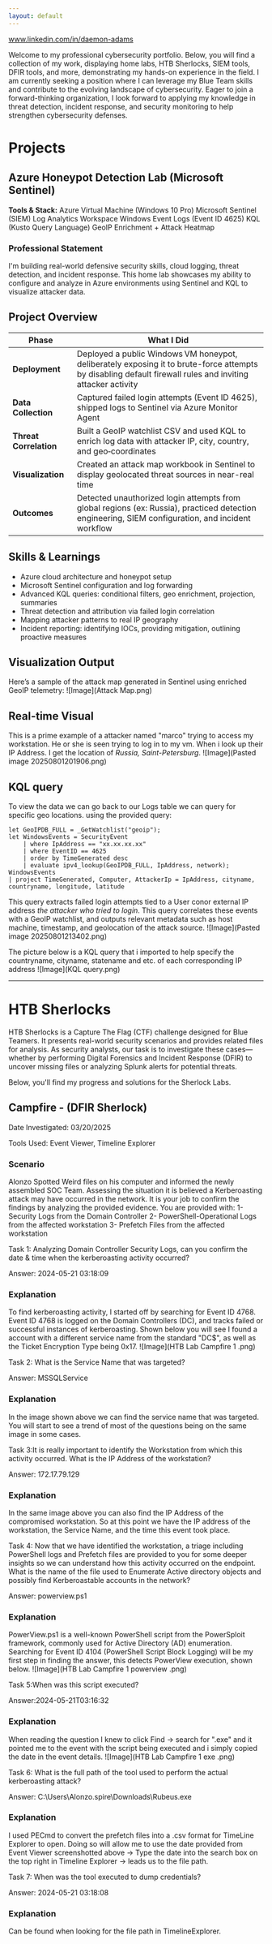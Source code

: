 ```yaml
---
layout: default
---
```


www.linkedin.com/in/daemon-adams

Welcome to my professional cybersecurity portfolio. Below, you will find a collection of my work, displaying home labs, HTB Sherlocks, SIEM tools, DFIR tools, and more, demonstrating my hands-on experience in the field. I am currently seeking a position where I can leverage my Blue Team skills and contribute to the evolving landscape of cybersecurity. Eager to join a forward-thinking organization, I look forward to applying my knowledge in threat detection, incident response, and security monitoring to help strengthen cybersecurity defenses.

# Projects
## **Azure Honeypot Detection Lab (Microsoft Sentinel)**


**Tools & Stack:**
  Azure Virtual Machine (Windows 10 Pro)
  Microsoft Sentinel (SIEM)
  Log Analytics Workspace
  Windows Event Logs (Event ID 4625)
  KQL (Kusto Query Language)
  GeoIP Enrichment + Attack Heatmap
  

### Professional Statement

I'm building real-world defensive security skills, cloud logging, threat detection, and incident response. This home lab showcases my ability to configure and analyze in Azure environments using Sentinel and KQL to visualize attacker data.


## Project Overview

| Phase             | What I Did |
|-------------------|------------|
| **Deployment**    | Deployed a public Windows VM honeypot, deliberately exposing it to brute-force attempts by disabling default firewall rules and inviting attacker activity |
| **Data Collection** | Captured failed login attempts (Event ID 4625), shipped logs to Sentinel via Azure Monitor Agent |
| **Threat Correlation** | Built a GeoIP watchlist CSV and used KQL to enrich log data with attacker IP, city, country, and geo‑coordinates |
| **Visualization**  | Created an attack map workbook in Sentinel to display geolocated threat sources in near-real time |
| **Outcomes**       | Detected unauthorized login attempts from global regions (ex: Russia), practiced detection engineering, SIEM configuration, and incident workflow |


## Skills & Learnings
- Azure cloud architecture and honeypot setup  
- Microsoft Sentinel configuration and log forwarding  
- Advanced KQL queries: conditional filters, geo enrichment, projection, summaries  
- Threat detection and attribution via failed login correlation  
- Mapping attacker patterns to real IP geography  
- Incident reporting: identifying IOCs, providing mitigation, outlining proactive measures


## Visualization Output
Here’s a sample of the attack map generated in Sentinel using enriched GeoIP telemetry:
![Image](Attack Map.png)


## Real-time Visual
This is a prime example of a attacker named "marco" trying to access my workstation. He or she is seen trying to log in to my vm. When i look up their IP Address. I get the location of *Russia, Saint-Petersburg*.
![Image](Pasted image 20250801201906.png)


## KQL query
To view the data we can go back to our Logs table we can query for specific geo locations. using the provided query:

```kql
let GeoIPDB_FULL = _GetWatchlist("geoip");
let WindowsEvents = SecurityEvent
    | where IpAddress == "xx.xx.xx.xx"
    | where EventID == 4625
    | order by TimeGenerated desc
    | evaluate ipv4_lookup(GeoIPDB_FULL, IpAddress, network);
WindowsEvents
| project TimeGenerated, Computer, AttackerIp = IpAddress, cityname, countryname, longitude, latitude
```
This query extracts failed login attempts tied to a User conor external IP address *the attacker who tried to login*. This query correlates these events with a GeoIP watchlist, and outputs relevant metadata such as host machine, timestamp, and geolocation of the attack source.
![Image](Pasted image 20250801213402.png)

The picture below is a KQL query that i imported to help specify the countryname, cityname, statename and etc. of each corresponding IP address
![Image](KQL query.png)

---

# HTB Sherlocks 

HTB Sherlocks is a Capture The Flag (CTF) challenge designed for Blue Teamers. It presents real-world security scenarios and provides related files for analysis. As security analysts, our task is to investigate these cases—whether by performing Digital Forensics and Incident Response (DFIR) to uncover missing files or analyzing Splunk alerts for potential threats.

Below, you'll find my progress and solutions for the Sherlock Labs.

## Campfire -  (DFIR Sherlock)
Date Investigated: 03/20/2025

Tools Used: Event Viewer, Timeline Explorer

### Scenario 
Alonzo Spotted Weird files on his computer and informed the newly assembled SOC Team. Assessing the situation it is believed a Kerberoasting attack may have occurred in the network. It is your job to confirm the findings by analyzing the provided evidence. You are provided with: 1- Security Logs from the Domain Controller 2- PowerShell-Operational Logs from the affected workstation 3- Prefetch Files from the affected workstation

Task 1: Analyzing Domain Controller Security Logs, can you confirm the date & time when the kerberoasting activity occurred?

Answer: 2024-05-21 03:18:09
### Explanation
To find kerberoasting activity, I started off by searching for Event ID 4768. Event ID 4768 is logged on the Domain Controllers (DC), and tracks failed or successful instances of kerberoasting. Shown below you will see I found a account with a different service name from the standard "DC$", as well as the Ticket Encryption Type being 0x17.
![Image](HTB Lab Campfire 1 .png)

Task 2: What is the Service Name that was targeted?

Answer: MSSQLService
### Explanation
In the image shown above we can find the service name that was targeted. You will start to see a trend of most of the questions being on the same image in some cases.

Task 3:It is really important to identify the Workstation from which this activity occurred. What is the IP Address of the workstation?

Answer: 172.17.79.129
### Explanation
In the same image above you can also find the IP Address of the compromised workstation. So at this point we have the IP address of the workstation, the Service Name, and the time this event took place.

Task 4: Now that we have identified the workstation, a triage including PowerShell logs and Prefetch files are provided to you for some deeper insights so we can understand how this activity occurred on the endpoint. What is the name of the file used to Enumerate Active directory objects and possibly find Kerberoastable accounts in the network?

Answer: powerview.ps1
### Explanation
PowerView.ps1 is a well-known PowerShell script from the PowerSploit framework, commonly used for Active Directory (AD) enumeration. Searching for Event ID 4104 (PowerShell Script Block Logging) will be my first step in finding the answer, this detects PowerView execution, shown below.
![Image](HTB Lab Campfire 1 powerview .png)


Task 5:When was this script executed?

Answer:2024-05-21T03:16:32
### Explanation
When reading the question I knew to click Find -> search for ".exe" and it pointed me to the event with the script being executed and i simply copied the date in the event details.
![Image](HTB Lab Campfire 1 exe .png)

Task 6: What is the full path of the tool used to perform the actual kerberoasting attack?

Answer: C:\Users\Alonzo.spire\Downloads\Rubeus.exe
### Explanation
I used PECmd to convert the prefetch files into a .csv format for TimeLine Explorer to open. Doing so will allow me to use the date provided from Event Viewer screenshotted above → Type the date into the search box on the top right in Timeline Explorer → leads us to the file path.

Task 7: When was the tool executed to dump credentials?

Answer: 2024-05-21 03:18:08
### Explanation
Can be found when looking for the file path in TimelineExplorer.

